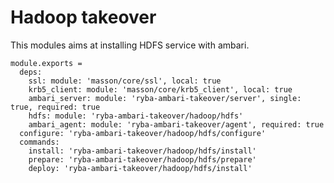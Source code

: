 
# Hadoop takeover

This modules aims at installing HDFS service with ambari.

    module.exports =
      deps:
        ssl: module: 'masson/core/ssl', local: true
        krb5_client: module: 'masson/core/krb5_client', local: true
        ambari_server: module: 'ryba-ambari-takeover/server', single: true, required: true
        hdfs: module: 'ryba-ambari-takeover/hadoop/hdfs'
        ambari_agent: module: 'ryba-ambari-takeover/agent', required: true
      configure: 'ryba-ambari-takeover/hadoop/hdfs/configure'
      commands:
        install: 'ryba-ambari-takeover/hadoop/hdfs/install'
        prepare: 'ryba-ambari-takeover/hadoop/hdfs/prepare'
        deploy: 'ryba-ambari-takeover/hadoop/hdfs/install'
